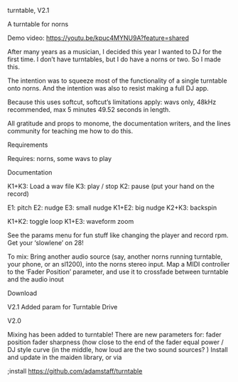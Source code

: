 turntable, V2.1

A turntable for norns

Demo video:
https://youtu.be/kpuc4MYNU9A?feature=shared

After many years as a musician, I decided this year I wanted to DJ for the first time. I don’t have turntables, but I do have a norns or two. So I made this.

The intention was to squeeze most of the functionality of a single turntable onto norns. And the intention was also to resist making a full DJ app.

Because this uses softcut, softcut’s limitations apply: wavs only, 48kHz recommended, max 5 minutes 49.52 seconds in length.

All gratitude and props to monome, the documentation writers, and the lines community for teaching me how to do this.

Requirements

Requires: norns, some wavs to play

Documentation

K1+K3: Load a wav file
K3: play / stop
K2: pause (put your hand on the record)

E1: pitch
E2: nudge
E3: small nudge
K1+E2: big nudge
K2+K3: backspin

K1+K2: toggle loop
K1+E3: waveform zoom

See the params menu for fun stuff like changing the player and record rpm. Get your ‘slowlene’ on 28!

To mix:
Bring another audio source (say, another norns running turntable, your phone, or an sl1200), into the norns stereo input.
Map a MIDI controller to the ‘Fader Position’ parameter, and use it to crossfade between turntable and the audio inout

Download

V2.1
Added param for Turntable Drive

V2.0

Mixing has been added to turntable! There are new parameters for:
fader position
fader sharpness (how close to the end of the fader
equal power / DJ style curve (in the middle, how loud are the two sound sources? )
Install and update in the maiden library, or via

;install https://github.com/adamstaff/turntable
